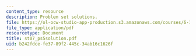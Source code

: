```yaml
---
content_type: resource
description: Problem set solutions.
file: https://ol-ocw-studio-app-production.s3.amazonaws.com/courses/6-101-introductory-analog-electronics-laboratory-spring-2007/b242fdcefe3789f2445c34ab16c1626f_st07_ps5solution.pdf
file_type: application/pdf
resourcetype: Document
title: st07_ps5solution.pdf
uid: b242fdce-fe37-89f2-445c-34ab16c1626f
---
```

